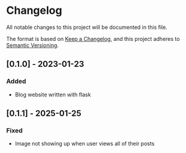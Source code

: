 # Changelog

All notable changes to this project will be documented in this file.

The format is based on [Keep a Changelog](https://keepachangelog.com/en/1.0.0/),
and this project adheres to [Semantic Versioning](https://semver.org/spec/v2.0.0.html).

## [0.1.0] - 2023-01-23

### Added

- Blog website written with flask

## [0.1.1] - 2025-01-25

### Fixed

- Image not showing up when user views all of their posts